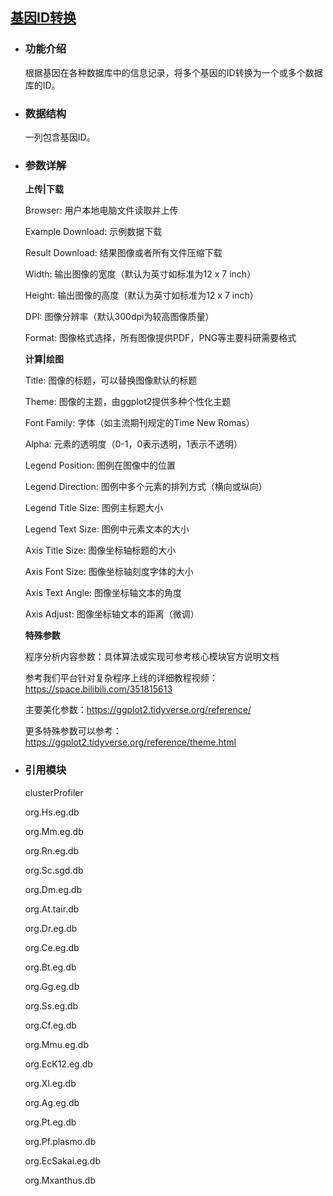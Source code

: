 ## [基因ID转换](/advance/gene-ids)

- ### 功能介绍

    根据基因在各种数据库中的信息记录，将多个基因的ID转换为一个或多个数据库的ID。
    
- ### 数据结构

    一列包含基因ID。

- ### 参数详解
    
    **上传|下载**
    
    Browser: 用户本地电脑文件读取并上传
    
    Example Download: 示例数据下载
    
    Result Download: 结果图像或者所有文件压缩下载
    
    Width: 输出图像的宽度（默认为英寸如标准为12 x 7 inch）
    
    Height: 输出图像的高度（默认为英寸如标准为12 x 7 inch）
    
    DPI: 图像分辨率（默认300dpi为较高图像质量）
    
    Format: 图像格式选择，所有图像提供PDF，PNG等主要科研需要格式
    
    
    **计算|绘图**
    
    Title: 图像的标题，可以替换图像默认的标题
    
    Theme: 图像的主题，由ggplot2提供多种个性化主题
    
    Font Family: 字体（如主流期刊规定的Time New Romas）
    
    Alpha: 元素的透明度（0-1，0表示透明，1表示不透明）
    
    
    Legend Position: 图例在图像中的位置
    
    Legend Direction: 图例中多个元素的排列方式（横向或纵向）
    
    Legend Title Size: 图例主标题大小
    
    Legend Text Size: 图例中元素文本的大小
    
    
    Axis Title Size: 图像坐标轴标题的大小
    
    Axis Font Size: 图像坐标轴刻度字体的大小
    
    Axis Text Angle: 图像坐标轴文本的角度
    
    Axis Adjust: 图像坐标轴文本的距离（微调）
    
    
    **特殊参数**
    
    程序分析内容参数：具体算法或实现可参考核心模块官方说明文档
    
    参考我们平台针对复杂程序上线的详细教程视频：https://space.bilibili.com/351815613
    
    主要美化参数：https://ggplot2.tidyverse.org/reference/
    
    更多特殊参数可以参考：https://ggplot2.tidyverse.org/reference/theme.html
    
    

- ### 引用模块
    
    clusterProfiler
    
    org.Hs.eg.db
    
    org.Mm.eg.db
    
    org.Rn.eg.db
    
    org.Sc.sgd.db
    
    org.Dm.eg.db
    
    org.At.tair.db
    
    org.Dr.eg.db
    
    org.Ce.eg.db
    
    org.Bt.eg.db
    
    org.Gg.eg.db
    
    org.Ss.eg.db
    
    org.Cf.eg.db
    
    org.Mmu.eg.db
    
    org.EcK12.eg.db
    
    org.Xl.eg.db
    
    org.Ag.eg.db
    
    org.Pt.eg.db
    
    org.Pf.plasmo.db
    
    org.EcSakai.eg.db
    
    org.Mxanthus.db
    
